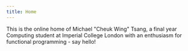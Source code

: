 ```yaml
---
title: Home
---
```


This is the online home of Michael "Cheuk Wing" Tsang, a final year Computing student at Imperial College London with an enthusiasm for functional programming - say hello!
